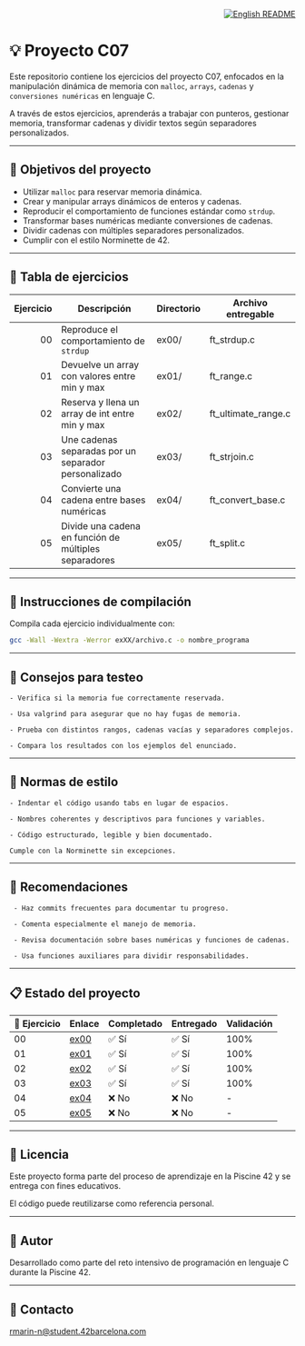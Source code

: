 <p align="right">
  <a href="README.md">
    <img src="https://img.shields.io/badge/🌐%20English-README-blue?style=for-the-badge" alt="English README" />
  </a>
</p>

# 💡 Proyecto C07
Este repositorio contiene los ejercicios del proyecto C07, enfocados en la manipulación dinámica de memoria con `malloc`, `arrays`, `cadenas` y `conversiones numéricas` en lenguaje C.

A través de estos ejercicios, aprenderás a trabajar con punteros, gestionar memoria, transformar cadenas y dividir textos según separadores personalizados.

---

## 🎯 Objetivos del proyecto
- Utilizar `malloc` para reservar memoria dinámica.
- Crear y manipular arrays dinámicos de enteros y cadenas.
- Reproducir el comportamiento de funciones estándar como `strdup`.
- Transformar bases numéricas mediante conversiones de cadenas.
- Dividir cadenas con múltiples separadores personalizados.
- Cumplir con el estilo Norminette de 42.

---

## 📁 Tabla de ejercicios

| Ejercicio | Descripción                                        | Directorio | Archivo entregable            |
|----------:|----------------------------------------------------|------------|-------------------------------|
| 00        | Reproduce el comportamiento de `strdup`            | ex00/      | ft_strdup.c                   |
| 01        | Devuelve un array con valores entre min y max      | ex01/      | ft_range.c                    |
| 02        | Reserva y llena un array de int entre min y max    | ex02/      | ft_ultimate_range.c           | 
| 03        | Une cadenas separadas por un separador personalizado| ex03/      | ft_strjoin.c                 |  
| 04        | Convierte una cadena entre bases numéricas         | ex04/      | ft_convert_base.c             | 
| 05        | Divide una cadena en función de múltiples separadores | ex05/   | ft_split.c                    | 

--- 

## 🔧 Instrucciones de compilación

Compila cada ejercicio individualmente con:

```bash
gcc -Wall -Wextra -Werror exXX/archivo.c -o nombre_programa
```

---

## 🧪 Consejos para testeo

    - Verifica si la memoria fue correctamente reservada.

    - Usa valgrind para asegurar que no hay fugas de memoria.

    - Prueba con distintos rangos, cadenas vacías y separadores complejos.

    - Compara los resultados con los ejemplos del enunciado.

---

## 📐 Normas de estilo

    - Indentar el código usando tabs en lugar de espacios.

    - Nombres coherentes y descriptivos para funciones y variables.

    - Código estructurado, legible y bien documentado.

    Cumple con la Norminette sin excepciones.

---

## 📌 Recomendaciones

     - Haz commits frecuentes para documentar tu progreso.

     - Comenta especialmente el manejo de memoria.

     - Revisa documentación sobre bases numéricas y funciones de cadenas.

     - Usa funciones auxiliares para dividir responsabilidades.

---

## 📋 Estado del proyecto

| 🧩 Ejercicio | Enlace         | Completado | Entregado | Validación |
|--------------|----------------|------------|-----------|------------|
| 00           | [ex00](./ex00/) | ✅ Sí      | ✅ Sí      | 100%       |
| 01           | [ex01](./ex01/) | ✅ Sí      | ✅ Sí      | 100%       |
| 02           | [ex02](./ex02/) | ✅ Sí      | ✅ Sí      | 100%       |
| 03           | [ex03](./ex03/) | ✅ Sí      | ✅ Sí      | 100%       |
| 04           | [ex04](./ex04/) | ❌ No      | ❌ No      | -          |
| 05           | [ex05](./ex05/) | ❌ No      | ❌ No      | -          |


---

## 📜 Licencia 

Este proyecto forma parte del proceso de aprendizaje en la Piscine 42 y se entrega con fines educativos.

El código puede reutilizarse como referencia personal.

---

## 🙋 Autor 

Desarrollado como parte del reto intensivo de programación en lenguaje C durante la Piscine 42.

---

## 📧 Contacto
rmarin-n@student.42barcelona.com
